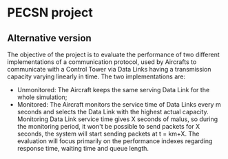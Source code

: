 # PECSN project
## Alternative version
The objective of the project is to evaluate the performance of two different implementations of a communication protocol, used by Aircrafts to communicate with a Control Tower via Data Links having a transmission capacity varying linearly in time. 
The two implementations are:
- Unmonitored: The Aircraft keeps the same serving Data Link for the whole simulation;
- Monitored: The Aircraft monitors the service time of Data Links every m seconds and selects the Data Link with the highest actual capacity. Monitoring Data Link service time gives X seconds of malus, so during the monitoring period, it won't be possible to send packets for X seconds, the system will start sending packets at t = km+X.
The evaluation will focus primarily on the performance indexes regarding response time, waiting time and queue length.
